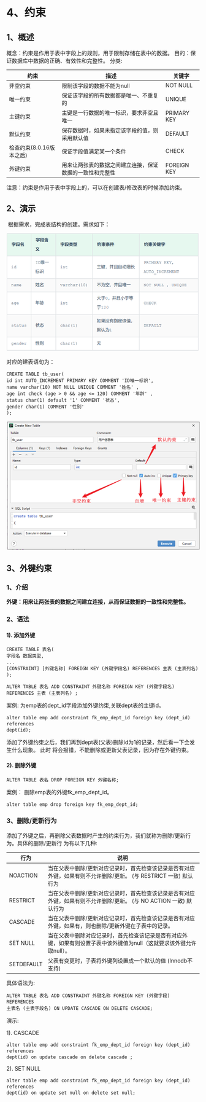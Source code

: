 # 4、约束

## 1、概述

概念：约束是作用于表中字段上的规则，用于限制存储在表中的数据。
目的：保证数据库中数据的正确、有效性和完整性。
分类:

| 约束               | 描述                           | 关键字           |
| ---------------- | ---------------------------- | ------------- |
| 非空约束             | 限制该字段的数据不能为null              | NOT NULL      |
| 唯一约束             | 保证该字段的所有数据都是唯一、不重复的          | UNIQUE        |
| 主键约束             | 主键是一行数据的唯一标识，要求非空且唯一         | PRIMARY   KEY |
| 默认约束             | 保存数据时，如果未指定该字段的值，则采用默认值      | DEFAULT       |
| 检查约束(8.0.16版本之后) | 保证字段值满足某一个条件                 | CHECK         |
| 外键约束             | 用来让两张表的数据之间建立连接，保证数据的一致性和完整性 | FOREIGN   KEY |

注意：约束是作用于表中字段上的，可以在创建表/修改表的时候添加约束。
 

##  2、演示

​	根据需求，完成表结构的创建。需求如下：

![1](./img4/1.jpg)


对应的建表语句为：

```
CREATE TABLE tb_user(
id int AUTO_INCREMENT PRIMARY KEY COMMENT 'ID唯一标识',
name varchar(10) NOT NULL UNIQUE COMMENT '姓名' ,
age int check (age > 0 && age <= 120) COMMENT '年龄' ,
status char(1) default '1' COMMENT '状态',
gender char(1) COMMENT '性别'
);
```

![1](./img4/2.png)

## 3、外键约束

### 1、介绍

**外键：用来让两张表的数据之间建立连接，从而保证数据的一致性和完整性。**

### 2、语法

#### 1). 添加外键

```
CREATE TABLE 表名(
字段名 数据类型,
...
[CONSTRAINT] [外键名称] FOREIGN KEY (外键字段名) REFERENCES 主表 (主表列名)
);
```

```
ALTER TABLE 表名 ADD CONSTRAINT 外键名称 FOREIGN KEY (外键字段名)
REFERENCES 主表 (主表列名) ;
```

案例:
为emp表的dept_id字段添加外键约束,关联dept表的主键id。

```
alter table emp add constraint fk_emp_dept_id foreign key (dept_id) references
dept(id);
```

添加了外键约束之后，我们再到dept表(父表)删除id为1的记录，然后看一下会发生什么现象。 此时
将会报错，不能删除或更新父表记录，因为存在外键约束。

#### 2). 删除外键

```mysql
ALTER TABLE 表名 DROP FOREIGN KEY 外键名称;
```

案例：
删除emp表的外键fk_emp_dept_id。

```mysql
alter table emp drop foreign key fk_emp_dept_id;
```

### 3、删除/更新行为

添加了外键之后，再删除父表数据时产生的约束行为，我们就称为删除/更新行为。具体的删除/更新行
为有以下几种:

| 行为         | 说明                                       |
| ---------- | ---------------------------------------- |
| NOACTION   | 当在父表中删除/更新对应记录时，首先检查该记录是否有对应外键，如果有则不允许删除/更新。 (与 RESTRICT 一致) 默认行为 |
| RESTRICT   | 当在父表中删除/更新对应记录时，首先检查该记录是否有对应外键，如果有则不允许删除/更新。 (与 NO ACTION 一致) 默认行为 |
| CASCADE    | 当在父表中删除/更新对应记录时，首先检查该记录是否有对应外键，如果有，则也删除/更新外键在子表中的记录。 |
| SET NULL   | 当在父表中删除对应记录时，首先检查该记录是否有对应外键，如果有则设置子表中该外键值为null（这就要求该外键允许取null）。 |
| SETDEFAULT | 父表有变更时，子表将外键列设置成一个默认的值 (Innodb不支持)       |

具体语法为:

```mysql
ALTER TABLE 表名 ADD CONSTRAINT 外键名称 FOREIGN KEY (外键字段) REFERENCES
主表名 (主表字段名) ON UPDATE CASCADE ON DELETE CASCADE;
```

演示:

1). CASCADE

```
alter table emp add constraint fk_emp_dept_id foreign key (dept_id) references
dept(id) on update cascade on delete cascade ;
```

2). SET NULL

```
alter table emp add constraint fk_emp_dept_id foreign key (dept_id) references
dept(id) on update set null on delete set null;
```



